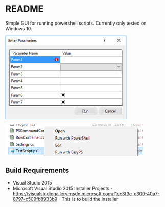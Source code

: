# README #

Simple GUI for running powershell scripts. Currently only tested on Windows 10.

![alt text](Example.png "")

![alt text](ContextMenu.png "")

## Build Requirements ##

- Visual Studio 2015
- Microsoft Visual Studio 2015 Installer Projects - https://visualstudiogallery.msdn.microsoft.com/f1cc3f3e-c300-40a7-8797-c509fb8933b9 - This is to build the installer
